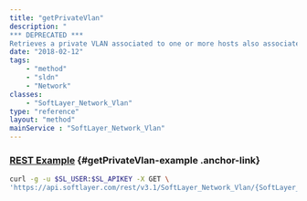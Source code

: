 ```yaml
---
title: "getPrivateVlan"
description: "
*** DEPRECATED ***
Retrieves a private VLAN associated to one or more hosts also associated to this public VLAN. "
date: "2018-02-12"
tags:
    - "method"
    - "sldn"
    - "Network"
classes:
    - "SoftLayer_Network_Vlan"
type: "reference"
layout: "method"
mainService : "SoftLayer_Network_Vlan"
---
```


### [REST Example](#getPrivateVlan-example) <a href="/article/rest/"><i class="fas fa-question"></i></a> {#getPrivateVlan-example .anchor-link} 
```bash
curl -g -u $SL_USER:$SL_APIKEY -X GET \
'https://api.softlayer.com/rest/v3.1/SoftLayer_Network_Vlan/{SoftLayer_Network_VlanID}/getPrivateVlan'
```
